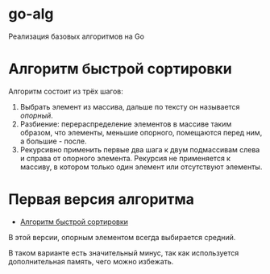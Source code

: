 # go-alg
Реализация базовых алгоритмов на Go

# Алгоритм быстрой сортировки

Алгоритм состоит из трёх шагов:

1. Выбрать элемент из массива, дальше по тексту он называется _опорный_.
2. Разбиение: перераспределение элементов в массиве таким образом, что элементы, меньшие опорного, помещаются перед ним, а большие - после.
3. Рекурсивно применить первые два шага к двум подмассивам слева и справа от опорного элемента. Рекурсия не применяется к массиву, в котором только один элемент или отсутствуют элементы.


# Первая версия алгоритма
* [Алгоритм быстрой сортировки](https://github.com/figurecode/go-alg/blob/1.0.0/sorting/quicksort.go)

В этой версии, опорным элементом всегда выбирается средний.

В таком варианте есть значительный минус, так как используется дополнительная память, чего можно избежать.
